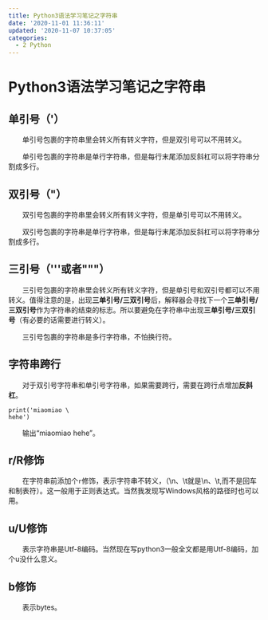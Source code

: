 ```yaml
---
title: Python3语法学习笔记之字符串
date: '2020-11-01 11:36:11'
updated: '2020-11-07 10:37:05'
categories:
  - 2 Python
---
```

# Python3语法学习笔记之字符串

## 单引号（'）

　　单引号包裹的字符串里会转义所有转义字符，但是双引号可以不用转义。

　　单引号包裹的字符串是单行字符串，但是每行末尾添加反斜杠可以将字符串分割成多行。

## 双引号（"）

　　双引号包裹的字符串里会转义所有转义字符，但是单引号可以不用转义。

　　双引号包裹的字符串是单行字符串，但是每行末尾添加反斜杠可以将字符串分割成多行。

## 三引号（'''或者"""）

　　三引号包裹的字符串里会转义所有转义字符，但是单引号和双引号都可以不用转义。值得注意的是，出现**三单引号/三双引号**后，解释器会寻找下一个**三单引号/三双引号**作为字符串的结束的标志。所以要避免在字符串中出现**三单引号/三双引号**（有必要的话需要进行转义）。

　　三引号包裹的字符串是多行字符串，不怕换行符。

## 字符串跨行

　　对于双引号字符串和单引号字符串，如果需要跨行，需要在跨行点增加**反斜杠**。

```python3
print('miaomiao \
hehe')
```

　　输出“miaomiao hehe”。

## r/R修饰

　　在字符串前添加个`r`修饰，表示字符串不转义，（\n、\t就是\n、\t,而不是回车和制表符）。这一般用于正则表达式。当然我发现写Windows风格的路径时也可以用。

## u/U修饰

　　表示字符串是Utf-8编码。当然现在写python3一般全文都是用Utf-8编码，加个u没什么意义。

## b修饰

　　表示bytes。

